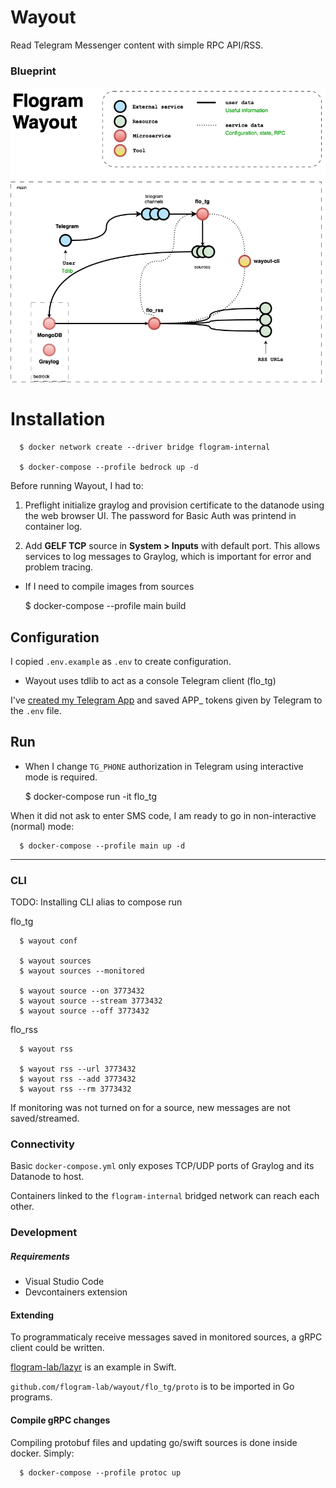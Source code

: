 # Wayout

Read Telegram Messenger content with simple RPC API/RSS.

### Blueprint

![FlogramBlueprint](FlogramBlueprint.drawio.png)

# Installation

      $ docker network create --driver bridge flogram-internal

      $ docker-compose --profile bedrock up -d

Before running Wayout, I had to:

 1. Preflight initialize graylog and provision certificate to the datanode using the web browser UI. The password for Basic Auth was printend in container log.

 2. Add **GELF TCP** source in **System > Inputs** with default port. This allows services to log messages to Graylog, which is important for error and problem tracing.

 - If I need to compile images from sources

      $ docker-compose --profile main build

## Configuration

I copied `.env.example` as `.env` to create configuration.

 - Wayout uses tdlib to act as a console Telegram client (flo_tg)
 
 I've [created my Telegram App](https://core.telegram.org/api/obtaining_api_id) and saved APP_ tokens given by Telegram to the `.env` file.

## Run

 - When I change `TG_PHONE` authorization in Telegram using interactive mode is required.

      $ docker-compose run -it flo_tg


When it did not ask to enter SMS code, I am ready to go in non-interactive (normal) mode:

      $ docker-compose --profile main up -d

-----

### CLI

TODO: Installing CLI alias to compose run

flo_tg

      $ wayout conf

      $ wayout sources
      $ wayout sources --monitored

      $ wayout source --on 3773432
      $ wayout source --stream 3773432
      $ wayout source --off 3773432

flo_rss

      $ wayout rss

      $ wayout rss --url 3773432
      $ wayout rss --add 3773432
      $ wayout rss --rm 3773432


If monitoring was not turned on for a source, new messages are not saved/streamed.

### Connectivity

Basic `docker-compose.yml` only exposes TCP/UDP ports of Graylog and its Datanode to host.

Containers linked to the `flogram-internal` bridged network can reach each other.

### Development

##### Requirements

- Visual Studio Code
- Devcontainers extension

#### Extending

To programmaticaly receive messages saved in monitored sources, a gRPC client could be written.

[flogram-lab/lazyr](https://github.com/flogram-lab/lazyr) is an example in Swift.

 `github.com/flogram-lab/wayout/flo_tg/proto` is to be imported in Go programs.

#### Compile gRPC changes

Compiling protobuf files and updating go/swift sources is done inside docker. Simply:

      $ docker-compose --profile protoc up
